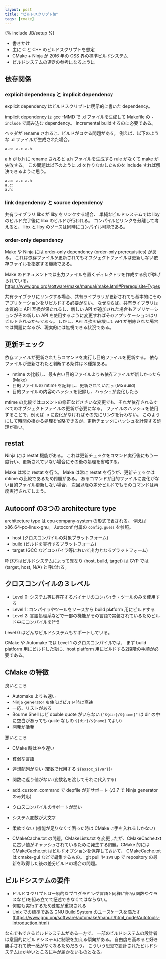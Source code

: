 ```yaml
---
layout: post
title: "ビルドスクリプト論"
tags: [cmake]
---
```

{% include JB/setup %}

* 書きかけ
* 主に C と C++ のビルドスクリプトを想定
* CMake + Ninja が 2016 年の OSS 界の標準ビルドシステム
* ビルドシステムの選定の参考になるように

## 依存関係

### explicit dependency と implicit dependency

explicit dependency はビルドスクリプトに明示的に書いた dependency。

implicit dependency は gcc -MMD で .d ファイルを生成して Makefile の `-include` で読み込む dependency。
incremental build するのに必要である。

ヘッダが rename されると、ビルドがコケる問題がある。
例えば、以下のような .d ファイルが生成された場合。

~~~make
a.o: a.c a.h
~~~
a.h が b.h に rename されると a.h ファイルを生成する rule がなくて make が失敗する。
この問題は以下のように .d を作りなおしたものを include すれば解決できるように思う。

~~~make
a.o: a.c a.h
a.c:
a.h:
~~~

### link dependency と source dependency

共有ライブラリ libx が liby をリンクする場合、
単純なビルドシステムでは liby のビルド完了後に libx のビルドが行われる。
コンパイルとリンクを分離して考えると、
libx と liby のソースは同時にコンパイル可能である。

### order-only dependency

Make や Ninja には order-only dependency (order-only prerequisites) がある。
これは依存ファイルが更新されてもオブジェクトファイルは更新しない依存ファイルを指定する機能である。

Make のドキュメントでは出力ファイルを置くディレクトリを作成する例が挙げられている。
https://www.gnu.org/software/make/manual/make.html#Prerequisite-Types

共有ライブラリにリンクする場合、共有ライブラリが更新されても基本的にそのアプリケーションをリビルドする必要がない。
なぜならば、共有ライブラリは本質的に API 互換が保たれるし、新しい API が追加された場合もアプリケーションがその新しい API を使用するように変更すればそのアプリケーションはリビルドされるからである。
しかし、API 互換を破壊して API が削除された場合では問題になるが、現実的には無視できる状況である。

## 更新チェック

依存ファイルが更新されたらコマンドを実行し目的ファイルを更新する。
依存ファイルが更新されたと判断する条件は３種類ある。

* mtime の比較し、最も古い目的ファイルよりも依存ファイルが新しかったら (Make)
* 目的ファイルの mtime を記録し、更新されていたら (MSBuild)
* 目的ファイルの内容のハッシュを記録し、ハッシュが変化したら

mtime の比較ではコメントの修正などささいな変更でも、それが依存されるすべてのオブジェクトファイルの更新が必要になる。
ファイルのハッシュを使用することで、例えば .o に変化がなければその先にリンクを行わない。
このようにして時間の掛かる処理を省略できるが、更新チェックにハッシュを計算する処理が重い。

## restat

Ninja には restat 機能がある。
これは更新チェックをコマンド実行後にもう一度行い、更新されていない場合にその後の処理を省略する。

Make は常に restat を行う。
Make は常に restat を行うが、更新チェックは mtime の比較であるため問題がある。
あるコマンドが目的ファイルに変化がない目的ファイル更新しない場合、
次回以降の差分ビルドでもそのコマンドは再度実行されてしまう。


## Autoconf の3つの architecture type

architecture type は cpu-company-system の形式で表される。
例えば x86_64-pc-linux-gnu。
Autoconf 付属の `config.guess` を参照。

* host (クロスコンパイルの対象プラットフォーム)
* build (ビルドを実行するプラットフォーム)
* target (GCC などコンパイラ等において出力となるプラットフォーム)

呼び方はビルドシステムによって異なり (host, build, target) は GYP では (target, host, N/A) と呼ばれる。


## クロスコンパイルの３レベル

* Level 0: システム等に存在するバイナリのコンパイラ・ツールのみを使用する
* Level 1: コンパイラやツールをソースから build platform 用にビルドする
* Level 2: 言語処理系などで一部の機能がその言語で実装されているためビルド中にコンパイルを行う

Level 0 はどんなビルドシステムもサポートしている。

CMake や Automake では Level 1 のクロスコンパイルでは、
まず build platform 用にビルドした後に、host platform 用にビルドする2段階の手順が必要である。


## CMake の特徴

良いところ

* Automake よりも速い
* Ninja generator を使えばビルド時は高速
* 一応、リストがある
* Bourne Shell ほど double quote がいらない (`"${dir}/${name}"` は dir の中に空白があっても quote なしの `${dir}/${name}` でよい)
* 開発が活発

悪いところ

* CMake 時はやや遅い
* 貧弱な言語
* 連想配列がない (変数で代用する `${assoc_${var}}`)
* 関数に返り値がない (変数名を渡してそれに代入する)
* add_custom_command で depfile が非サポート (v3.7 で Ninja generator のみ対応)
* クロスコンパイルのサポートが弱い
* システム変数が大文字
* 柔軟でない (機能が足りなくて困った時は CMake に手を入れるしかない)

* CMakeCache.txt の問題。CMakeLists.txt を変更したが、CMakeCache.txt に古い値がキャッシュされているために発生する問題。CMake 的には CMakeCache.txt はビルドオプションを保存しておいて、 CMakeCache.txt は cmake-gui などで編集するもの。 git pull や svn up で repository の最新を取得した後の差分ビルドの場合の問題。

## ビルドシステムの要件

* ビルドスクリプトは一般的なプログラミング言語と同様に部品(関数やクラスなど)を組み立てて記述できなくてはならない。
* 何度も実行するため速度が重視される
* Unix での標準である GNU Build System のユースケースを満たす (https://www.gnu.org/software/automake/manual/html_node/Autotools-Introduction.html)

なんでもできるビルドシステムがある一方で、
一部のビルドシステムの設計者は意図的にビルドシステムに制限を加える傾向がある。
自由度を高めると好き勝手されて統一感がなくなるためだろう。
こういう思想で設計されたビルドシステムはかゆいところに手が届かないものとなる。

